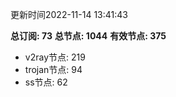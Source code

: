 更新时间2022-11-14 13:41:43

**总订阅: 73**
**总节点: 1044**
**有效节点: 375**
- v2ray节点: 219
- trojan节点: 94
- ss节点: 62
